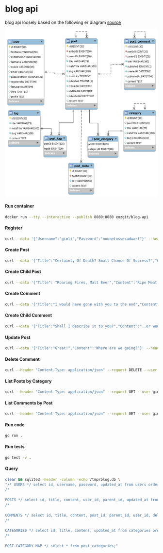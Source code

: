 # blog api

blog api loosely based on the following er diagram [source](https://mysql.tutorials24x7.com/blog/guide-to-design-a-database-for-blog-management-in-mysql)

[![er diagram](er.png)](https://mysql.tutorials24x7.com/blog/guide-to-design-a-database-for-blog-management-in-mysql)


#### Run container
```sh
docker run --tty --interactive --publish 8080:8080 eozgit/blog-api
```

#### Register
```sh
curl --data '{"Username":"gimli","Password":"noonetossesadwarf"}' --header "Content-Type: application/json" --request POST --silent localhost:8080/register | json_pp
```

#### Create Post
```sh
curl --data '{"Title":"Certainty Of Death? Small Chance Of Success?","Content":"What Are We Waitin'' For?","Categories":["Literature", "Cinema"]}' --header "Content-Type: application/json" --request POST --user gimli:noonetossesadwarf --silent localhost:8080/post | json_pp
```

#### Create Child Post
```sh
curl --data '{"Title": "Roaring Fires, Malt Beer","Content":"Ripe Meat Off The Bone!","Categories":["Literature"]}' --header "Content-Type: application/json" --request POST --user gimli:noonetossesadwarf --silent localhost:8080/post/3 | json_pp
```

#### Create Comment
```sh
curl --data '{"Title":"I would have gone with you to the end","Content":"Into the very fires of Mordor"}' --header "Content-Type: application/json" --request POST --user gimli:noonetossesadwarf --silent localhost:8080/post/1/comment | json_pp
```

#### Create Child Comment
```sh
curl --data '{"Title":"Shall I describe it to you?","Content":"..or would you like me to find you a box?"}' --header "Content-Type: application/json" --request POST --user gimli:noonetossesadwarf --silent localhost:8080/comment/1 | json_pp
```

#### Update Post
```sh
curl --data '{"Title":"Great!","Content":"Where are we going?"}' --header "Content-Type: application/json" --request PATCH --user gimli:noonetossesadwarf --silent localhost:8080/post/3 | json_pp
```

#### Delete Comment
```sh
curl --header "Content-Type: application/json" --request DELETE --user gimli:noonetossesadwarf --silent localhost:8080/comment/1 | json_pp
```

#### List Posts by Category
```sh
curl --header "Content-Type: application/json" --request GET --user gimli:noonetossesadwarf --silent localhost:8080/post?category=literature | json_pp
```

#### List Comments by Post
```sh
curl --header "Content-Type: application/json" --request GET --user gimli:noonetossesadwarf --silent localhost:8080/post/1/comment | json_pp
```

#### Run code
```sh
go run .
```

#### Run tests
```sh
go test -v .
```


#### Query

```sh
clear && sqlite3 -header -column -echo /tmp/blog.db \
"/* USERS */ select id, username, password, updated_at from users order by updated_at desc; \
/* 

POSTS */ select id, title, content, user_id, parent_id, updated_at from posts order by updated_at desc; \
/* 

COMMENTS */ select id, title, content, post_id, parent_id, user_id, deleted_at, updated_at from comments order by updated_at desc; \
/* 

CATEGORIES */ select id, title, content, updated_at from categories order by updated_at desc; \
/* 

POST-CATEGORY MAP */ select * from post_categories;"
```
